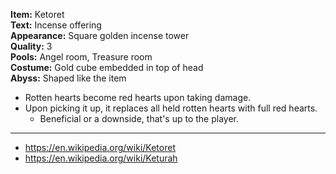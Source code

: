 **Item:** Ketoret
<br>
**Text:** Incense offering
<br>
**Appearance:** Square golden incense tower
<br>
**Quality:** 3
<br>
**Pools:** Angel room, Treasure room
<br>
**Costume:** Gold cube embedded in top of head
<br>
**Abyss:** Shaped like the item

- Rotten hearts become red hearts upon taking damage.
- Upon picking it up, it replaces all held rotten hearts with full red hearts.
  - Beneficial or a downside, that's up to the player.

---

- https://en.wikipedia.org/wiki/Ketoret
- https://en.wikipedia.org/wiki/Keturah
